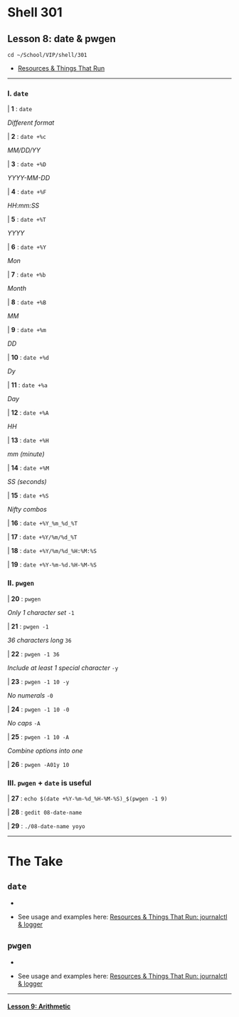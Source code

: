# Shell 301
## Lesson 8: date & pwgen

`cd ~/School/VIP/shell/301`

- [Resources & Things That Run](https://github.com/inkVerb/VIP/blob/master/Cheat-Sheets/Resources.md)

___

### I. `date`

| **1** : `date`

*Different format*

| **2** : `date +%c`

*MM/DD/YY*

| **3** : `date +%D`

*YYYY-MM-DD*

| **4** : `date +%F`

*HH:mm:SS*

| **5** : `date +%T`

*YYYY*

| **6** : `date +%Y`

*Mon*

| **7** : `date +%b`

*Month*

| **8** : `date +%B`

*MM*

| **9** : `date +%m`

*DD*

| **10** : `date +%d`

*Dy*

| **11** : `date +%a`

*Day*

| **12** : `date +%A`

*HH*

| **13** : `date +%H`

*mm (minute)*

| **14** : `date +%M`

*SS (seconds)*

| **15** : `date +%S`

*Nifty combos*

| **16** : `date +%Y_%m_%d_%T`

| **17** : `date +%Y/%m/%d_%T`

| **18** : `date +%Y/%m/%d_%H:%M:%S`

| **19** : `date +%Y-%m-%d.%H-%M-%S`

### II. `pwgen`

| **20** : `pwgen`

*Only 1 character set* `-1`

| **21** : `pwgen -1`

*36 characters long* `36`

| **22** : `pwgen -1 36`

*Include at least 1 special character* `-y`

| **23** : `pwgen -1 10 -y`

*No numerals* `-0`

| **24** : `pwgen -1 10 -0`

*No caps* `-A`

| **25** : `pwgen -1 10 -A`

*Combine options into one*

| **26** : `pwgen -A01y 10`

### III. `pwgen` + `date` is useful

| **27** : `echo $(date +%Y-%m-%d_%H-%M-%S)_$(pwgen -1 9)`

| **28** : `gedit 08-date-name`

| **29** : `./08-date-name yoyo`

___

# The Take

## `date`
-

- See usage and examples here: [Resources & Things That Run: journalctl & logger](https://github.com/inkVerb/vip/blob/master/Cheat-Sheets/Resources.md#vii-date)

## `pwgen`
-

- See usage and examples here: [Resources & Things That Run: journalctl & logger](https://github.com/inkVerb/vip/blob/master/Cheat-Sheets/Resources.md#viii-pwgen)

___

#### [Lesson 9: Arithmetic](https://github.com/inkVerb/vip/blob/master/301-shell/Lesson-09.md)

